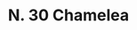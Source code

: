 ---
title: "N. 30 Chamelea"
permalink: "/edition/plant030/"
plant-name: "N. 30"
plant-number: "030"
plant-xml: "/assets/xml/plant030.xml"
plant-img1: "/assets/img/plant030_verso.jpg"
plant-img2: "/assets/img/plant030.jpg"
plant-title: "N. 30 Chamelea"
plant-wfo-link: "http://www.worldfloraonline.org/taxon/wfo-0000637792"
plant-kew-link: "https://powo.science.kew.org/taxon/urn:lsid:ipni.org:names:831357-1"
plant-taxon-content: "Daphne oleaefolia Lk."
layout: single-xml
---